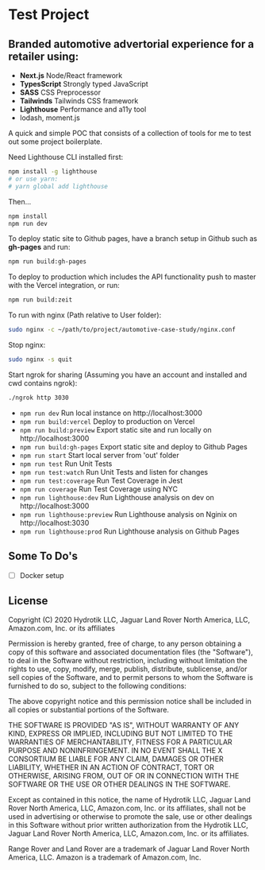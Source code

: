 # Test Project

## Branded automotive advertorial experience for a retailer using:

- **Next.js** Node/React framework
- **TypesScript** Strongly typed JavaScript
- **SASS** CSS Preprocessor
- **Tailwinds** Tailwinds CSS framework
- **Lighthouse** Performance and a11y tool
- lodash, moment.js

A quick and simple POC that consists of a collection of tools for me to test out some project boilerplate.

Need Lighthouse CLI installed first:
```bash
npm install -g lighthouse
# or use yarn:
# yarn global add lighthouse
```

Then...

```bash
npm install
npm run dev
```
To deploy static site to Github pages, have a branch setup in Github such as **gh-pages** and run:
```bash
npm run build:gh-pages
```
To deploy to production which includes the API functionality push to master with the Vercel integration, or run:
```bash
npm run build:zeit
```
To run with nginx (Path relative to User folder):
```bash
sudo nginx -c ~/path/to/project/automotive-case-study/nginx.conf
```
Stop nginx:
```bash
sudo nginx -s quit
```

Start ngrok for sharing (Assuming you have an account and installed and cwd contains ngrok):
```bash
./ngrok http 3030
```

- ```npm run dev``` Run local instance on http://localhost:3000
- ```npm run build:vercel``` Deploy to production on Vercel
- ```npm run build:preview``` Export static site and run locally on http://localhost:3000
- ```npm run build:gh-pages``` Export static site and deploy to Github Pages
- ```npm run start``` Start local server from 'out' folder
- ```npm run test``` Run Unit Tests
- ```npm run test:watch``` Run Unit Tests and listen for changes
- ```npm run test:coverage``` Run Test Coverage in Jest
- ```npm run coverage``` Run Test Coverage using NYC
- ```npm run lighthouse:dev``` Run Lighthouse analysis on dev on http://localhost:3000
- ```npm run lighthouse:preview``` Run Lighthouse analysis on Nginix on http://localhost:3030
- ```npm run lighthouse:prod``` Run Lighthouse analysis on Github Pages
 
 ## Some To Do's
 - [ ] Docker setup

## License



Copyright (C) 2020 Hydrotik LLC, Jaguar Land Rover North America, LLC, Amazon.com, Inc. or its affiliates

Permission is hereby granted, free of charge, to any person obtaining a copy of this software and associated documentation files (the "Software"), to deal in the Software without restriction, including without limitation the rights to use, copy, modify, merge, publish, distribute, sublicense, and/or sell copies of the Software, and to permit persons to whom the Software is furnished to do so, subject to the following conditions:

The above copyright notice and this permission notice shall be included in all copies or substantial portions of the Software.

THE SOFTWARE IS PROVIDED "AS IS", WITHOUT WARRANTY OF ANY KIND, EXPRESS OR IMPLIED, INCLUDING BUT NOT LIMITED TO THE WARRANTIES OF MERCHANTABILITY, FITNESS FOR A PARTICULAR PURPOSE AND NONINFRINGEMENT. IN NO EVENT SHALL THE X CONSORTIUM BE LIABLE FOR ANY CLAIM, DAMAGES OR OTHER LIABILITY, WHETHER IN AN ACTION OF CONTRACT, TORT OR OTHERWISE, ARISING FROM, OUT OF OR IN CONNECTION WITH THE SOFTWARE OR THE USE OR OTHER DEALINGS IN THE SOFTWARE.

Except as contained in this notice, the name of Hydrotik LLC, Jaguar Land Rover North America, LLC, Amazon.com, Inc. or its affiliates, shall not be used in advertising or otherwise to promote the sale, use or other dealings in this Software without prior written authorization from the Hydrotik LLC, Jaguar Land Rover North America, LLC, Amazon.com, Inc. or its affiliates.

Range Rover and Land Rover are a trademark of Jaguar Land Rover North America, LLC.
Amazon is a trademark of Amazon.com, Inc.